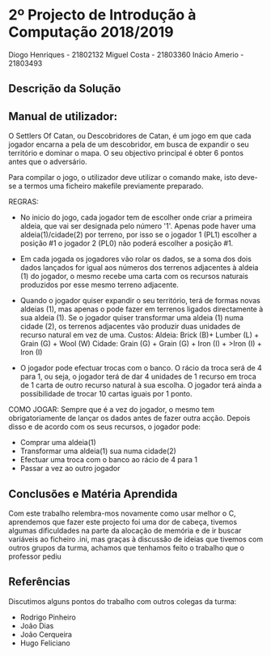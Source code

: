 ﻿# 2º Projecto de Introdução à Computação 2018/2019

Diogo Henriques - 21802132
Miguel Costa - 21803360
Inácio Amerio - 21803493

## Descrição da Solução



## Manual de utilizador:
O Settlers Of Catan, ou Descobridores de Catan, é um jogo em que cada jogador encarna a pela de um descobridor, em busca de expandir o seu território e dominar o mapa. O seu objectivo principal é obter 6 pontos antes que o adversário.

Para compilar o jogo, o utilizador deve utilizar o comando make, isto deve-se a termos uma ficheiro makefile previamente preparado.

REGRAS:

 - No inicio do jogo, cada jogador tem de escolher onde criar a primeira aldeia, que vai ser designada pelo número '1'. Apenas pode haver uma aldeia(1)/cidade(2) por terreno, por isso se o jogador 1 (PL1) escolher a posição #1 o jogador 2 (PL0) não poderá escolher a posição #1.

 - Em cada jogada os jogadores vão rolar os dados, se a soma dos dois dados lançados for igual aos números dos terrenos adjacentes à aldeia (1) do jogador, o mesmo recebe uma carta com os recursos naturais produzidos por esse mesmo terreno adjacente. 
 
 - Quando o jogador quiser expandir o seu território, terá de formas novas aldeias (1), mas apenas o pode fazer em terrenos ligados directamente à sua aldeia (1). Se o jogador quiser transformar uma aldeia (1) numa cidade (2), os terrenos adjacentes vão produzir duas unidades de recurso natural em vez de uma.
Custos:
Aldeia: Brick (B)+ Lumber (L) + Grain (G) + Wool  (W)
Cidade: Grain (G) + Grain (G) + Iron (I) + >Iron (I) + Iron (I)

 - O jogador pode efectuar trocas com o banco. O rácio da troca será de 4 para 1, ou seja, o jogador terá de dar 4 unidades de 1 recurso em troca de 1 carta de outro recurso natural à sua escolha. O jogador terá ainda a possibilidade de trocar 10 cartas iguais por 1 ponto.


COMO JOGAR:
Sempre que é a vez do jogador, o mesmo tem obrigatoriamente de lançar os dados antes de fazer outra acção. Depois disso e de acordo com os seus recursos, o jogador pode:

 - Comprar uma aldeia(1)
 - Transformar uma aldeia(1) sua numa cidade(2)
 - Efectuar uma troca com o banco ao rácio de 4 para 1
 - Passar a vez ao outro jogador

## Conclusões e Matéria Aprendida
Com este trabalho relembra-mos novamente como usar melhor o C, aprendemos que fazer este projecto foi uma dor de cabeça, tivemos algumas dificuldades na parte da alocação de memória e de ir buscar variáveis ao ficheiro .ini, mas graças à discussão de ideias que tivemos com outros grupos da turma, achamos que tenhamos feito o trabalho que o professor pediu


## Referências
Discutimos alguns pontos do trabalho com outros colegas da turma:

 - Rodrigo Pinheiro
 - João Dias
 - João Cerqueira
 - Hugo Feliciano

